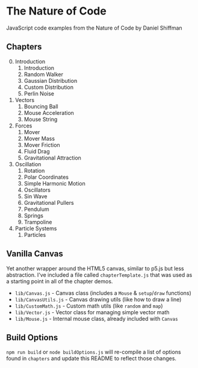 # The Nature of Code

JavaScript code examples from the Nature of Code by Daniel Shiffman

## Chapters

0. Introduction
    1. Introduction
    2. Random Walker
    3. Gaussian Distribution
    4. Custom Distribution
    5. Perlin Noise
1. Vectors
    1. Bouncing Ball
    2. Mouse Acceleration
    3. Mouse String
2. Forces
    1. Mover
    2. Mover Mass
    3. Mover Friction
    4. Fluid Drag
    5. Gravitational Attraction
3. Oscillation
    1. Rotation
    2. Polar Coordinates
    3. Simple Harmonic Motion
    4. Oscillators
    5. Sin Wave
    6. Gravitational Pullers
    7. Pendulum
    8. Springs
    9. Trampoline
4. Particle Systems
    1. Particles

## Vanilla Canvas

Yet another wrapper around the HTML5 canvas, similar to p5.js but less abstraction. I've included a file called `chapterTemplate.js` that was used as a starting point in all of the chapter demos.

-   `lib/Canvas.js` - Canvas class (includes a `Mouse` & `setup`/`draw` functions)
-   `lib/CanvasUtils.js` - Canvas drawing utils (like how to draw a line)
-   `lib/CustomMath.js` - Custom math utils (like `random` and `map`)
-   `lib/Vector.js` - Vector class for managing simple vector math
-   `lib/Mouse.js` - Internal mouse class, already included with `Canvas`

## Build Options

`npm run build` or `node buildOptions.js` will re-compile a list of options found in `chapters` and update this README to reflect those changes.